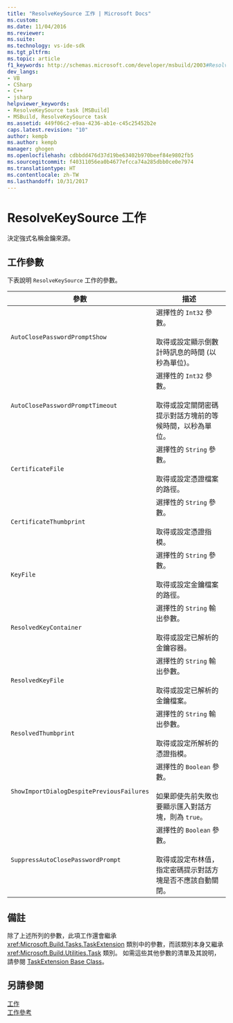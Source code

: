 ```yaml
---
title: "ResolveKeySource 工作 | Microsoft Docs"
ms.custom: 
ms.date: 11/04/2016
ms.reviewer: 
ms.suite: 
ms.technology: vs-ide-sdk
ms.tgt_pltfrm: 
ms.topic: article
f1_keywords: http://schemas.microsoft.com/developer/msbuild/2003#ResolveKeySource
dev_langs:
- VB
- CSharp
- C++
- jsharp
helpviewer_keywords:
- ResolveKeySource task [MSBuild]
- MSBuild, ResolveKeySource task
ms.assetid: 449f06c2-e9aa-4236-ab1e-c45c25452b2e
caps.latest.revision: "10"
author: kempb
ms.author: kempb
manager: ghogen
ms.openlocfilehash: cdbbdd476d37d19be63402b970beef84e9802fb5
ms.sourcegitcommit: f40311056ea0b4677efcca74a285dbb0ce0e7974
ms.translationtype: HT
ms.contentlocale: zh-TW
ms.lasthandoff: 10/31/2017
---
```

# <a name="resolvekeysource-task"></a>ResolveKeySource 工作
決定強式名稱金鑰來源。  
  
## <a name="task-parameters"></a>工作參數  
 下表說明 `ResolveKeySource` 工作的參數。  
  
|參數|描述|  
|---------------|-----------------|  
|`AutoClosePasswordPromptShow`|選擇性的 `Int32` 參數。<br /><br /> 取得或設定顯示倒數計時訊息的時間 (以秒為單位)。|  
|`AutoClosePasswordPromptTimeout`|選擇性的 `Int32` 參數。<br /><br /> 取得或設定關閉密碼提示對話方塊前的等候時間，以秒為單位。|  
|`CertificateFile`|選擇性的 `String` 參數。<br /><br /> 取得或設定憑證檔案的路徑。|  
|`CertificateThumbprint`|選擇性的 `String` 參數。<br /><br /> 取得或設定憑證指模。|  
|`KeyFile`|選擇性的 `String` 參數。<br /><br /> 取得或設定金鑰檔案的路徑。|  
|`ResolvedKeyContainer`|選擇性的 `String` 輸出參數。<br /><br /> 取得或設定已解析的金鑰容器。|  
|`ResolvedKeyFile`|選擇性的 `String` 輸出參數。<br /><br /> 取得或設定已解析的金鑰檔案。|  
|`ResolvedThumbprint`|選擇性的 `String` 輸出參數。<br /><br /> 取得或設定所解析的憑證指模。|  
|`ShowImportDialogDespitePreviousFailures`|選擇性的 `Boolean` 參數。<br /><br /> 如果即使先前失敗也要顯示匯入對話方塊，則為 `true`。|  
|`SuppressAutoClosePasswordPrompt`|選擇性的 `Boolean` 參數。<br /><br /> 取得或設定布林值，指定密碼提示對話方塊是否不應該自動關閉。|  
  
## <a name="remarks"></a>備註  
 除了上述所列的參數，此項工作還會繼承 <xref:Microsoft.Build.Tasks.TaskExtension> 類別中的參數，而該類別本身又繼承 <xref:Microsoft.Build.Utilities.Task> 類別。 如需這些其他參數的清單及其說明，請參閱 [TaskExtension Base Class](../msbuild/taskextension-base-class.md)。  
  
## <a name="see-also"></a>另請參閱  
 [工作](../msbuild/msbuild-tasks.md)   
 [工作參考](../msbuild/msbuild-task-reference.md)